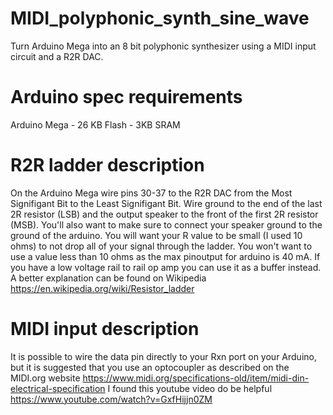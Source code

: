 # MIDI_polyphonic_synth_sine_wave
Turn Arduino Mega into an 8 bit polyphonic synthesizer using a MIDI input circuit and a R2R DAC.
# Arduino spec requirements
Arduino Mega - 26 KB Flash - 3KB SRAM
# R2R ladder description
On the Arduino Mega wire pins 30-37 to the R2R DAC from the Most Signifigant Bit to the Least Signifigant Bit. Wire ground to the end of the last 2R resistor (LSB) and the output speaker to the front of the first 2R resistor (MSB). You'll also want to make sure to connect your speaker ground to the ground of the arduino. You will want your R value to be small (I used 10 ohms) to not drop all of your signal through the ladder. You won't want to use a value less than 10 ohms as the max pinoutput for arduino is 40 mA. If you have a low voltage rail to rail op amp you can use it as a buffer instead.
A better explanation can be found on Wikipedia https://en.wikipedia.org/wiki/Resistor_ladder
# MIDI input description
It is possible to wire the data pin directly to your Rxn port on your Arduino, but it is suggested that you use an optocoupler as described on the MIDI.org website https://www.midi.org/specifications-old/item/midi-din-electrical-specification
I found this youtube video do be helpful https://www.youtube.com/watch?v=GxfHijjn0ZM
